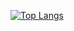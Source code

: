 [![Top Langs](https://github-readme-stats.vercel.app/api/top-langs/?username=tgodkev&hide=html,vue,css&theme=tokyonight)](https://github.com/tgodkev/github-readme-stats)



<!---
tgodkev/tgodkev is a ✨ special ✨ repository because its `README.md` (this file) appears on your GitHub profile.
You can click the Preview link to take a look at your changes.
--->

